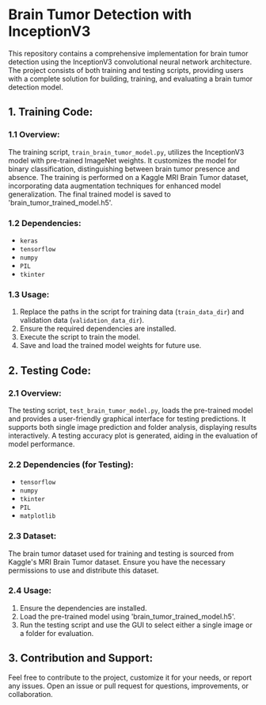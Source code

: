# Brain Tumor Detection with InceptionV3

This repository contains a comprehensive implementation for brain tumor detection using the InceptionV3 convolutional neural network architecture. The project consists of both training and testing scripts, providing users with a complete solution for building, training, and evaluating a brain tumor detection model.

## 1. Training Code:

### 1.1 Overview:

The training script, `train_brain_tumor_model.py`, utilizes the InceptionV3 model with pre-trained ImageNet weights. It customizes the model for binary classification, distinguishing between brain tumor presence and absence. The training is performed on a Kaggle MRI Brain Tumor dataset, incorporating data augmentation techniques for enhanced model generalization. The final trained model is saved to 'brain_tumor_trained_model.h5'.

### 1.2 Dependencies:

- `keras`
- `tensorflow`
- `numpy`
- `PIL`
- `tkinter`

### 1.3 Usage:

1. Replace the paths in the script for training data (`train_data_dir`) and validation data (`validation_data_dir`).
2. Ensure the required dependencies are installed.
3. Execute the script to train the model.
4. Save and load the trained model weights for future use.

## 2. Testing Code:

### 2.1 Overview:

The testing script, `test_brain_tumor_model.py`, loads the pre-trained model and provides a user-friendly graphical interface for testing predictions. It supports both single image prediction and folder analysis, displaying results interactively. A testing accuracy plot is generated, aiding in the evaluation of model performance.

### 2.2 Dependencies (for Testing):

- `tensorflow`
- `numpy`
- `tkinter`
- `PIL`
- `matplotlib`

### 2.3 Dataset:

The brain tumor dataset used for training and testing is sourced from Kaggle's MRI Brain Tumor dataset. Ensure you have the necessary permissions to use and distribute this dataset.

### 2.4 Usage:

1. Ensure the dependencies are installed.
2. Load the pre-trained model using 'brain_tumor_trained_model.h5'.
3. Run the testing script and use the GUI to select either a single image or a folder for evaluation.

## 3. Contribution and Support:

Feel free to contribute to the project, customize it for your needs, or report any issues. Open an issue or pull request for questions, improvements, or collaboration.

